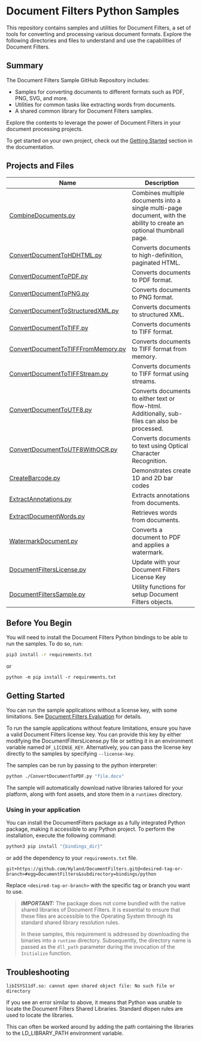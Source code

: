 # Document Filters Python Samples

This repository contains samples and utilities for Document Filters, a set of
tools for converting and processing various document formats. Explore the
following directories and files to understand and use the capabilities of
Document Filters.

## Summary

The Document Filters Sample GitHub Repository includes:

- Samples for converting documents to different formats such as PDF, PNG, SVG,
  and more.
- Utilities for common tasks like extracting words from documents.
- A shared common library for Document Filters samples.

Explore the contents to leverage the power of Document Filters in your document
processing projects.

To get started on your own project, check out the [Getting
Started](https://hyland.github.io/DocumentFilters-Docs/latest/getting_started_with_document_filters/getting_started_python.html)
section in the documentation.

## Projects and Files

| Name                                                                       | Description                                                                                                           |
| -------------------------------------------------------------------------- | --------------------------------------------------------------------------------------------------------------------- |
| [CombineDocuments.py](./CombineDocuments.py)                               | Combines multiple documents into a single multi-page document, with the ability to create an optional thumbnail page. |
| [ConvertDocumentToHDHTML.py](./ConvertDocumentToHDHTML.py)                 | Converts documents to high-definition, paginated HTML.                                                                |
| [ConvertDocumentToPDF.py](./ConvertDocumentToPDF.py)                       | Converts documents to PDF format.                                                                                     |
| [ConvertDocumentToPNG.py](./ConvertDocumentToPNG.py)                       | Converts documents to PNG format.                                                                                     |
| [ConvertDocumentToStructuredXML.py](./ConvertDocumentToStructuredXML.py)   | Converts documents to structured XML.                                                                                 |
| [ConvertDocumentToTIFF.py](./ConvertDocumentToTIFF.py)                     | Converts documents to TIFF format.                                                                                    |
| [ConvertDocumentToTIFFFromMemory.py](./ConvertDocumentToTIFFFromMemory.py) | Converts documents to TIFF format from memory.                                                                        |
| [ConvertDocumentToTIFFStream.py](./ConvertDocumentToTIFFStream.py)         | Converts documents to TIFF format using streams.                                                                      |
| [ConvertDocumentToUTF8.py](./ConvertDocumentToUTF8.py)                     | Converts documents to either text or flow-html. Additionally, sub-files can also be processed.                        |
| [ConvertDocumentToUTF8WithOCR.py](./ConvertDocumentToUTF8WithOCR.py)       | Converts documents to text using Optical Character Recognition.                                                       |
| [CreateBarcode.py](./CreateBarcode.py)                                     | Demonstrates create 1D and 2D bar codes                                                                               |
| [ExtractAnnotations.py](./ExtractAnnotations.py)                           | Extracts annotations from documents.                                                                                  |
| [ExtractDocumentWords.py](./ExtractDocumentWords.py)                       | Retrieves words from documents.                                                                                       |
| [WatermarkDocument.py](./WatermarkDocument.pt)                             | Converts a document to PDF and applies a watermark.                                                                   |
| [DocumentFiltersLicense.py](./DocumentFiltersLicense.py)                   | Update with your Document Filters License Key                                                                         |
| [DocumentFiltersSample.py](./DocumentFiltersSample.py)                     | Utility functions for setup Document Filters objects.                                                                 |

## Before You Begin

You will need to install the Document Filters Python bindings to be able to
run the samples. To do so, run:

```bash
pip3 install -r requirements.txt
```

or 

```
python -m pip install -r requirements.txt
```

## Getting Started

You can run the sample applications without a license key, with some
limitations.  See [Document Filters Evaluation](../../EVAL.md) for details.

To run the sample applications without feature limitations, ensure you have a
valid Document Filters license key. You can provide this key by either modifying
the DocumentFiltersLicense.py file or setting it in an environment variable
named `DF_LICENSE_KEY`. Alternatively, you can pass the license key directly to
the samples by specifying `--license-key`.

The samples can be run by passing to the python interpreter:

```bash
python ./ConvertDocumentToPDF.py "file.docx"
```

The sample will automatically download native libraries tailored for your
platform, along with font assets, and store them in a `runtimes` directory.

### Using in your application

You can install the DocumentFilters package as a fully integrated Python
package, making it accessible to any Python project. To perform the
installation, execute the following command:

```bash
python3 pip install "{bindings_dir}"
```

or add the dependency to your `requirements.txt` file.

```text
git+https://github.com/Hyland/DocumentFilters.git@<desired-tag-or-branch>#egg=DocumentFilters&subdirectory=bindings/python
```

Replace `<desired-tag-or-branch>` with the specific tag or branch you want to
use.

> **_IMPORTANT:_** The package does not come bundled with the native shared
> libraries of Document Filters. It is essential to ensure that these files are
> accessible to the Operating System through its standard shared library
> resolution rules.
>
> In these samples, this requirement is addressed by downloading the binaries
> into a `runtime` directory. Subsequently, the directory name is passed as the
> `dll_path` parameter during the invocation of the `Initialize` function.

## Troubleshooting

`libISYS11df.so: cannot open shared object file: No such file or directory`

If you see an error similar to above, it means that Python was unable to locate
the Document Filters Shared Libraries. Standard dlopen rules are used to locate
the libraries.

This can often be worked around by adding the path containing the libraries to
the LD_LIBRARY_PATH environment variable.
